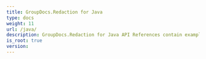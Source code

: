 ```yaml
---
title: GroupDocs.Redaction for Java
type: docs
weight: 11
url: /java/
description: GroupDocs.Redaction for Java API References contain examples, code snippets, and API documentation. It provides packages, classes, interfaces, and other API details.
is_root: true
version:
---
```

